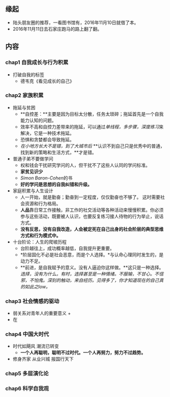 ##  缘起
+ 陆头朋友圈的推荐，一看图书馆有，2016年11月10日就借了本。
+ 2016年11月11日去石家庄跑马的路上翻了翻。

##  内容
###  chap1 自我成长与行为积累
+ 打破自我的标签
	+ 德韦克《看见成长的自己》

###  chap2 家族积累
+ 拖延与贫困
	+ **自控差：**主要是因为目标太分散，任务太琐碎；拖延首先是一个自我能力认知的问题。
	+ 效率不高和自控力差带来的拖延，可以通过*单线程，多步骤，深度练习*来解决，它是一种技术拖延。
	+ 恐惧和贪婪都会导致拖延。
	+ *在小地方长大不是错，到了大城市后* **认识不到自己只是优秀中的普通，找到新的策略和生活方式，**才是错。
+ 普通子弟不要做学问
	+ 权和钱会干扰研究学问的人，但干扰不了这些人认同的学问标准。
	+ **家贫见识少**
	+ *Simon Baron-Cohen*的书
	+ **好的学问是思想的自我纠错和升级。**
+ 家庭积累与人生设计
	+ 人一开始，就是勤奋；勤奋到一定程度，仅仅勤奋也不够了。 这时需要社会资源和行为格局。
	+ **人品**靠日常工作接触，非工作的社交活动等各种活动来慢慢积累。你必须参与这些活动，既要被人认识，也要反复练习接人待物的行为举止，说话方式。
	+ **没有反思，没有自我改造，人会被定死在自己出身的社会阶层的典型思维方式和行为模式中。**
+ 十台阶论：人生的爬坡历程
	+ 台阶越往上，成功概率越低，自我提升更重要。
	+ *阶层固化不必是社会恶意，而是个人选择。*与认命心理同时发生的，是动力不足。
	+ **前进，是自我赋予的意义。没有人逼迫你这样做。**这只是一种选择。  *选择，没有为什么。有时，选择甚至是一种情绪。不服输，不甘心。不信邪，不怕鬼。深刻的触动，来自经历。见得多了，你才知道现在的自己真的如此之low。*

###  chap3 社会情感的驱动
+ 弱关系对青年人的重要意义
	+ 
+ 在


###  chap4 中国大时代
+ 时代如飓风 潮流已转变
	+ **一个人再聪明，聪明不过时代。一个人再努力，努力不过趋势。**
+ 修身齐家 从业兴城 报国行天下

###  chap5 多层演化论

###  chap6 科学自我观